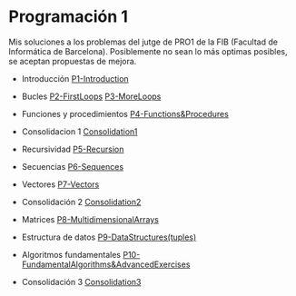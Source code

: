 # Programación 1

Mis soluciones a los problemas del jutge de PRO1 de la FIB (Facultad de Informática de Barcelona). Posiblemente no sean lo más optimas
posibles, se aceptan propuestas de mejora.

  - Introducción [P1-Introduction](https://github.com/dumitrux/PRO1-jutge-FIB/tree/master/P1-Introduction)
  - Bucles [P2-FirstLoops](https://github.com/dumitrux/PRO1-jutge-FIB/tree/master/P2-FirstLoops) [P3-MoreLoops](https://github.com/dumitrux/PRO1-jutge-FIB/tree/master/P3-MoreLoops)
  - Funciones y procedimientos [P4-Functions&Procedures](https://github.com/dumitrux/PRO1-jutge-FIB/tree/master/P4-Functions%26Procedures)
  - Consolidacion 1 [Consolidation1](https://github.com/dumitrux/PRO1-jutge-FIB/tree/master/Consolidation1)
  
  - Recursividad [P5-Recursion](https://github.com/dumitrux/PRO1-jutge-FIB/tree/master/P5-Recursion)
  - Secuencias [P6-Sequences](https://github.com/dumitrux/PRO1-jutge-FIB/tree/master/P6-Sequences)
  - Vectores [P7-Vectors](https://github.com/dumitrux/PRO1-jutge-FIB/tree/master/P7-Vectors)
  - Consolidación 2 [Consolidation2](https://github.com/dumitrux/PRO1-jutge-FIB/tree/master/Consolidation2)
  
  - Matrices [P8-MultidimensionalArrays](https://github.com/dumitrux/PRO1-jutge-FIB/tree/master/P8-MultidimensionalArrays)
  - Estructura de datos [P9-DataStructures(tuples)](https://github.com/dumitrux/PRO1-jutge-FIB/tree/master/P9-DataStructures(tuples))
  - Algoritmos fundamentales [P10-FundamentalAlgorithms&AdvancedExercises](https://github.com/dumitrux/PRO1-jutge-FIB/tree/master/P10-FundamentalAlgorithms%26AdvancedExercises)
  - Consolidación 3 [Consolidation3](https://github.com/dumitrux/PRO1-jutge-FIB/tree/master/Consolidation3)
